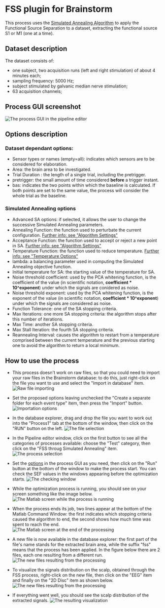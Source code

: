 # FSS plugin for Brainstorm

This process uses the [Simulated Annealing Algorithm](https://it.mathworks.com/help/gads/what-is-simulated-annealing.html) to apply the Functional Source Separation
to a dataset, extracting the functional source S1 or M1 (one at a time).

## Dataset description

The dataset consists of:
- one subject, two acquisition runs (left and right stimulation) of about 4 minutes each;
- sampling frequency: 5000 Hz;
- subject stimulated by galvanic median nerve stimulation;
- 63 acquisition channels;

## Process GUI screenshot

![The process GUI in the pipeline editor](/Images/020_processGUI.png)

## Options description
### Dataset dependant options:
- Sensor types or names (empty=all): indicates which sensors are to be considered for elaboration.
- Area: the brain area to be investigated.
- Trial Duration : the length of a single trial, including the pretrigger.
- pretrigger: the small amount of time considered **before** a trigger instant.
- bas: indicates the two points within which the baseline is calculated. If both points are set to the same value, the process will consider the whole trial as the baseline.

### Simulated Annealing options
- Advanced SA options: if selected, it allows the user to change the successive Simulated Annealing parameters.
- Annealing Function: the function used to perturbate the current configuration. [Further info: see "Algorithm Settings"](https://it.mathworks.com/help/gads/simulated-annealing-options.html#bq26j8s-4)
- Acceptance Function: the function used to accept or reject a new point in SA. [Further info: see "Algorithm Settings"](https://it.mathworks.com/help/gads/simulated-annealing-options.html#bq26j8s-4)
- Temperature Function: the function used to reduce temperature. [Further info: see "Temperature Options"](https://it.mathworks.com/help/gads/simulated-annealing-options.html#bq26j8s-4)
- lambda: a balancing parameter used in computing the Simulated Annealing objective function.
- Initial temperature for SA: the starting value of the temperature for SA.
- Noise threshold coefficient: used by the PCA whitening function, is the coefficient of the value (in scientific notation, **coefficient * 10^exponent**) under which the signals are conidered as noise.
- Noise threshold exponent: used by the PCA whitening function, is the exponent of the value (in scientific notation, **coefficient * 10^exponent**) under which the signals are considered as noise.
- Function Tolerance: one of the SA stopping criteria.
- Max Iterations: one more SA stopping criteria: the algorithm stops after this number of iterations.
- Max Time: another SA stopping criteria.
- Max Stall Iteration: the fourth SA stopping criteria.
- Reannealing Interval: causes the algorithm to restart from a temperature comprised between the current temperature and the previous starting one to avoid the algorithm to return a local minimum.

## How to use the process

- This process doesn't work on raw files, so that you could need to import your raw files in the Brainstorm database: to do this, just right-click on the file you want to use and select the "Import in database" item.
![Raw file importing](/Images/001_import_raw.png)

- Set the proposed options leaving unchecked the "Create a separate folder for each event type" item, then press the "Import" button.
![Importation options](/Images/002_import_panel.png)

- In the database explorer, drag and drop the file you want to work out into the "Process1" tab at the bottom of the window, then click on the "RUN" button on the left.
![The file selection](/Images/003_drag_drop_run.png)

- In the Pipeline editor window, click on the first button to see all the categories of processes available: choose the "Test" category, then click on the "FSS throug Simulated Annealing" item.
![The process selection](/Images/010_pipeline_editor.png)

- Set the [options](#options-description) in the process GUI as you need, then click on the "Run" button at the bottom of the window to make the process start. You can check the SEF values in the windows appearing before the optimization starts.
![The checking window](/Images/025_area_related_values.png)

- While the optimization process is running, you should see on your screen something like the image below.
![The Matlab screen while the process is running](/Images/030_plugin_in_progress.png)

- When the process ends its job, two lines appear at the bottom of the Matlab Command Window: the first indicates which stopping criteria caused the algorithm to end, the second shows how much time was spent to reach the end.
![The Matlab screen at the end of the processing](/Images/040_process_end.PNG)

- A new file is now available in the database explorer: the first part of the file's name stands for the extracted brain area, while the suffix "fss" means that the process has been applied. In the figure below there are 2 files, each one resulting from a different run.
![The new files resulting from the processing](/Images/050_new_files.png)

- To visualize the signals distribution on the scalp, obtained through the FSS process, right-click on the new file, then click on the "EEG" item and finally on the "2D Disc" item as shown below.
![The new files resulting from the processing](/Images/060_visual_cmd.png)

- If everything went well, you should see the scalp distribution of the extracted signals.
![The resulting visualization](/Images/070_final_view.png)
